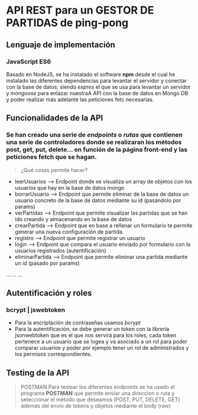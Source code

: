 # API REST para un GESTOR DE PARTIDAS de ping-pong
## Lenguaje de implementación
### JavaScript ES6
Basado en NodeJS, se ha instalado el software **npm** desde el cual he instalado las diferentes dependencias para levantar el servidor y conectar con la base de datos; siendo *expres* el que se usa para levantar un servidor y *mongoose* para enlazar nuestraA API con la base de datos en Mongo DB y poder realizar más adelante las peticiones fetc necesarias.

## Funcionalidades de la API
### Se han creado una serie de _endpoints_ o _rutas_ que contienen una serie de controladores donde se realizaran los métodos post, get, put, delete... en función de la página front-end y las peticiones fetch que se hagan.

>¿Qué cosas permite hacer?
- leerUsuarios --> Endpoint donde se visualiza un array de objetos con los usuarios que hay en la base de datos mongo
- borrarUsuario --> Endpoint que permite eliminar de la base de datos un usuario concreto de la base de datos mediante su id (pasándolo por params)
- verPartidas --> Endpoint que permite visualizar las partidas que se han ido creando y almacenando en la base de datos
- crearPartida --> Endpoint que en base a rellenar un formulario te permite generar una nueva configuración de partida.
- registro --> Endpoint que permite registrar un usuario
- login --> Endpoint que compara el usuario enviado por formulario con lo usuarios registrados (autentificación)
- eliminarPartida --> Endpoint que permite eliminar una partida mediante un id (pasado por params) 

...
...
...

## Autentificación y roles
### bcrypt | jswebtoken 
- Para la encriptación de contraseñas usamos _bcrypt_
- Para la autentificación, se debe generar un token con la librería jsonwebtoken que es el que nos servirá para los roles, cada token pertenece a un usuario que se logea y va asociado a un rol para poder comparar usuarios y poder por ejemplo tener un rol de administrados y los permisos correspondientes.

## Testing de la API
>POSTMAN
Para testear los diferentes endpoints se ha usado el programa **POSTMAN** que permite enviar una direccion o ruta y seleccionar el método que deseamos (POST, PUT, DELETE, GET) además del envío de tokens y objetos mediante el body (raw)
